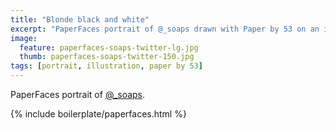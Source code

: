```yaml
---
title: "Blonde black and white"
excerpt: "PaperFaces portrait of @_soaps drawn with Paper by 53 on an iPad."
image: 
  feature: paperfaces-soaps-twitter-lg.jpg
  thumb: paperfaces-soaps-twitter-150.jpg
tags: [portrait, illustration, paper by 53]
---
```


PaperFaces portrait of [@_soaps](http://twitter.com/_soaps).

{% include boilerplate/paperfaces.html %}